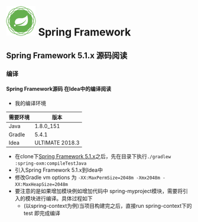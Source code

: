 # <img src="src/docs/asciidoc/images/spring-framework.png" width="80" height="80"> Spring Framework

## Spring Framework 5.1.x 源码阅读

### 编译
#### Spring Framework源码 在Idea中的编译阅读
* 我的编译环境

需要环境 | 版本
------------ | -------------
Java | 1.8.0_151
Gradle | 5.4.1
Idea | ULTIMATE 2018.3

* 在clone下[Spring Framework 5.1.x](https://github.com/spring-projects/spring-framework/tree/5.1.x)之后，先在目录下执行`./gradlew :spring-oxm:compileTestJava`
* 引入Spring Framework 5.1.x到Idea中
* 修改Gradle vm options 为 `-XX:MaxPermSize=2048m -Xmx2048m -XX:MaxHeapSize=2048m`
* 要注意的是如果增加模块例如增加代码中 spring-myproject模块，需要将引入的模块进行编译。具体过程如下
    * (以spring-context为例)当项目构建完之后，直接run spring-context下的test 即完成编译

###